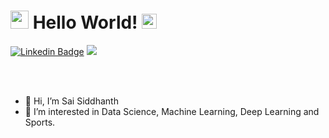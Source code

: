 
# <img src="https://github.com/Shiv-sharma-111/Shiv-sharma-111/blob/master/Assets/Hi.gif" width="29px"> Hello World!&nbsp;<img src="https://github.com/Shiv-sharma-111/Shiv-sharma-111/blob/master/Assets/Earth.gif" width="24px">


[![Linkedin Badge](https://img.shields.io/badge/-Sai%20Siddhanth-blue?style=flat-square&logo=Linkedin&logoColor=white&link=https://www.linkedin.com/in/sai-siddhanth-752b00184/)](https://www.linkedin.com/in/sai-siddhanth-752b00184/)
<a href="mailto:saisiddhanthreddy@gmail.com"><img src="https://img.shields.io/badge/Gmail-blue?style=flat-square&logo=gmail"></a>

<br/>
<br/>



- 👋 Hi, I’m Sai Siddhanth
- 👀 I’m interested in Data Science, Machine Learning, Deep Learning and Sports.
<!--
- 🌱 I’m currently learning all of the above.
- 💞️ I’m looking for Data Science internships.
-->

<br/>


<!--
### Unlock this after you get famous

<h3 dir="auto"><a id="user-content--github-profile-stats" class="anchor" aria-hidden="true" href="#-github-profile-stats"><svg class="octicon octicon-link" viewBox="0 0 16 16" version="1.1" width="16" height="16" aria-hidden="true"><path fill-rule="evenodd" d="M7.775 3.275a.75.75 0 001.06 1.06l1.25-1.25a2 2 0 112.83 2.83l-2.5 2.5a2 2 0 01-2.83 0 .75.75 0 00-1.06 1.06 3.5 3.5 0 004.95 0l2.5-2.5a3.5 3.5 0 00-4.95-4.95l-1.25 1.25zm-4.69 9.64a2 2 0 010-2.83l2.5-2.5a2 2 0 012.83 0 .75.75 0 001.06-1.06 3.5 3.5 0 00-4.95 0l-2.5 2.5a3.5 3.5 0 004.95 4.95l1.25-1.25a.75.75 0 00-1.06-1.06l-1.25 1.25a2 2 0 01-2.83 0z"></path></svg></a><g-emoji class="g-emoji" alias="computer" fallback-src="https://github.githubassets.com/images/icons/emoji/unicode/1f4bb.png">💻</g-emoji> GitHub Profile Stats</h3>

<img height="180em" src="https://github-readme-stats.vercel.app/api?username=Siddhu-26&theme=dark&show_icons=true" />
<img height="180em" src="https://github-readme-stats.vercel.app/api/top-langs/?username=Siddhu-26&theme=dark&layout=compact" />
<img height="180em" src="https://streak-stats.demolab.com/?user=Siddhu-26&theme=dark" />

<br/>
-->


<!---
Siddhu-26/Siddhu-26 is a ✨ special ✨ repository because its `README.md` (this file) appears on your GitHub profile.
You can click the Preview link to take a look at your changes.
--->
